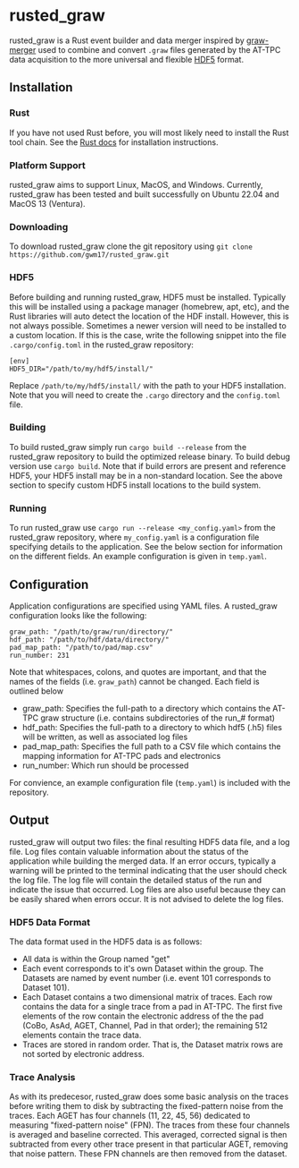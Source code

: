 # rusted_graw

rusted_graw is a Rust event builder and data merger inspired by [graw-merger](https://github.com/ATTPC/graw-merger) used to combine and convert `.graw` files generated by the AT-TPC data acquisition to the more universal and flexible [HDF5](https://www.hdfgroup.org/) format.

## Installation

### Rust

If you have not used Rust before, you will most likely need to install the Rust tool chain. See the [Rust docs](https://www.rust-lang.org/tools/install) for installation instructions.

### Platform Support

rusted_graw aims to support Linux, MacOS, and Windows. Currently, rusted_graw has been tested and built successfully on Ubuntu 22.04 and MacOS 13 (Ventura).

### Downloading

To download rusted_graw clone the git repository using `git clone https://github.com/gwm17/rusted_graw.git`

### HDF5

Before building and running rusted_graw, HDF5 must be installed. Typically this will be installed using a package manager (homebrew, apt, etc), and the Rust libraries will auto detect the location of the HDF install. However, this is not always possible. Sometimes a newer version will need to be installed to a custom location. If this is the case, write the following snippet into the file `.cargo/config.toml` in the rusted_graw repository:

```[toml]
[env]
HDF5_DIR="/path/to/my/hdf5/install/"
```

Replace `/path/to/my/hdf5/install/` with the path to your HDF5 installation. Note that you will need to create the `.cargo` directory and the `config.toml` file.

### Building

To build rusted_graw simply run `cargo build --release` from the rusted_graw repository to build the optimized release binary. To build debug version use `cargo build`. Note that if build errors are present and reference HDF5, your HDF5 install may be in a non-standard location. See the above section to specify custom HDF5 install locations to the build system.

### Running

To run rusted_graw use `cargo run --release <my_config.yaml>` from the rusted_graw repository, where `my_config.yaml` is a configuration file specifying details to the application. See the below section for information on the different fields. An example configuration is given in `temp.yaml`.

## Configuration

Application configurations are specified using YAML files. A rusted_graw configuration looks like the following:

```[yaml]
graw_path: "/path/to/graw/run/directory/"
hdf_path: "/path/to/hdf/data/directory/"
pad_map_path: "/path/to/pad/map.csv"
run_number: 231
```

Note that whitespaces, colons, and quotes are important, and that the names of the fields (i.e. `graw_path`) cannot be changed. Each field is outlined below

- graw_path: Specifies the full-path to a directory which contains the AT-TPC graw structure (i.e. contains subdirectories of the run_# format)
- hdf_path: Specifies the full-path to a directory to which hdf5 (.h5) files will be written, as well as associated log files
- pad_map_path: Specifies the full path to a CSV file which contains the mapping information for AT-TPC pads and electronics
- run_number: Which run should be processed

For convience, an example configuration file (`temp.yaml`) is included with the repository.

## Output

rusted_graw will output two files: the final resulting HDF5 data file, and a log file. Log files contain valuable information about the status of the application while building the merged data. If an error occurs, typically a warning will be printed to the terminal indicating that the user should check the log file. The log file will contain the detailed status of the run and indicate the issue that occurred. Log files are also useful because they can be easily shared when errors occur. It is not advised to delete the log files.

### HDF5 Data Format

The data format used in the HDF5 data is as follows:

- All data is within the Group named "get"
- Each event corresponds to it's own Dataset within the group. The Datasets are named by event number (i.e. event 101 corresponds to Dataset 101).
- Each Dataset contains a two dimensional matrix of traces. Each row contains the data for a single trace from a pad in AT-TPC. The first five elements of the row contain the electronic address of the the pad (CoBo, AsAd, AGET, Channel, Pad in that order); the remaining 512 elements contain the trace data.
- Traces are stored in random order. That is, the Dataset matrix rows are not sorted by electronic address.

### Trace Analysis

As with its predecesor, rusted_graw does some basic analysis on the traces before writing them to disk by subtracting the fixed-pattern noise from the traces. Each AGET has four channels (11, 22, 45, 56) dedicated to measuring "fixed-pattern noise" (FPN). The traces from these four channels is averaged and baseline corrected. This averaged, corrected signal is then subtracted from every other trace present in that particular AGET, removing that noise pattern. These FPN channels are then removed from the dataset.
